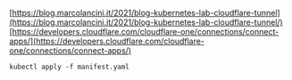 [https://blog.marcolancini.it/2021/blog-kubernetes-lab-cloudflare-tunnel](https://blog.marcolancini.it/2021/blog-kubernetes-lab-cloudflare-tunnel/)
[https://developers.cloudflare.com/cloudflare-one/connections/connect-apps/](https://developers.cloudflare.com/cloudflare-one/connections/connect-apps/)

```kubectl apply -f manifest.yaml```
